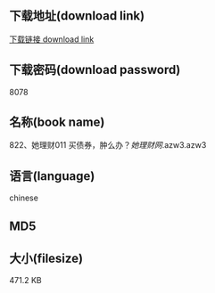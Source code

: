 ## 下载地址(download link)
[下载链接 download link](https://voluble-croquembouche-d321dc.netlify.app/?s=822%E3%80%81%E5%A5%B9%E7%90%86%E8%B4%A2011+%E4%B9%B0%E5%80%BA%E5%88%B8%EF%BC%8C%E8%82%BF%E4%B9%88%E5%8A%9E%EF%BC%9F_%E5%A5%B9%E7%90%86%E8%B4%A2%E7%BD%91_.azw3)

## 下载密码(download password)
8078

## 名称(book name)
822、她理财011 买债券，肿么办？_她理财网_.azw3.azw3

## 语言(language)
chinese

## MD5


## 大小(filesize)
471.2 KB
